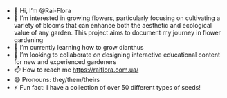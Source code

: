 - 👋 Hi, I’m @Rai-Flora
- 👀 I’m interested in growing flowers, particularly focusing on cultivating a variety of blooms that can enhance both the aesthetic and ecological value of any garden. This project aims to document my journey in flower gardening
- 🌱 I’m currently learning how to grow dianthus
- 💞️ I’m looking to collaborate on designing interactive educational content for new and experienced gardeners
- 📫 How to reach me https://raiflora.com.ua/ 
- 😄 Pronouns: they/them/theirs
- ⚡ Fun fact: I have a collection of over 50 different types of seeds!

<!---
Rai-Flora/Rai-Flora is a ✨ special ✨ repository because its `README.md` (this file) appears on your GitHub profile.
You can click the Preview link to take a look at your changes.
--->
